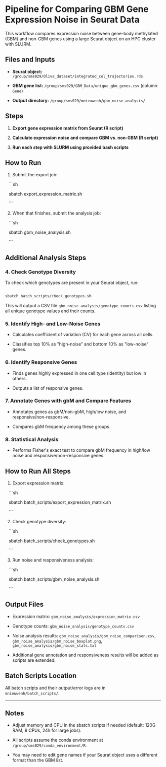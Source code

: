 # Pipeline for Comparing GBM Gene Expression Noise in Seurat Data
This workflow compares expression noise between gene-body methylated (GBM) and non-GBM genes using a large Seurat object on an HPC cluster with SLURM.
## Files and Inputs

- **Seurat object:** `/group/sms029/Oliva_dataset/integrated_col_trajectories.rds`

- **GBM gene list:** `/group/sms029/GBM_Data/unique_gbm_genes.csv` (column: `Gene`)

- **Output directory:** `/group/sms029/mnieuwenh/gbm_noise_analysis/`

## Steps

1. **Export gene expression matrix from Seurat (R script)**

2. **Calculate expression noise and compare GBM vs. non-GBM (R script)**

3. **Run each step with SLURM using provided bash scripts**

## How to Run

1. Submit the export job:

   ```sh

   sbatch export_expression_matrix.sh

   ```

2. When that finishes, submit the analysis job:

   ```sh

   sbatch gbm_noise_analysis.sh

   ```


## Additional Analysis Steps

### 4. Check Genotype Diversity

To check which genotypes are present in your Seurat object, run:

```sh

sbatch batch_scripts/check_genotypes.sh

```

This will output a CSV file `gbm_noise_analysis/genotype_counts.csv` listing all unique genotype values and their counts.

  

### 5. Identify High- and Low-Noise Genes

- Calculates coefficient of variation (CV) for each gene across all cells.

- Classifies top 10% as "high-noise" and bottom 10% as "low-noise" genes.

  

### 6. Identify Responsive Genes

- Finds genes highly expressed in one cell type (identity) but low in others.

- Outputs a list of responsive genes.

  

### 7. Annotate Genes with gbM and Compare Features

- Annotates genes as gbM/non-gbM, high/low noise, and responsive/non-responsive.

- Compares gbM frequency among these groups.

  

### 8. Statistical Analysis

- Performs Fisher's exact test to compare gbM frequency in high/low noise and responsive/non-responsive genes.

  

## How to Run All Steps

1. Export expression matrix:

   ```sh

   sbatch batch_scripts/export_expression_matrix.sh

   ```

2. Check genotype diversity:

   ```sh

   sbatch batch_scripts/check_genotypes.sh

   ```

3. Run noise and responsiveness analysis:

   ```sh

   sbatch batch_scripts/gbm_noise_analysis.sh

   ```

  

## Output Files

- Expression matrix: `gbm_noise_analysis/expression_matrix.csv`

- Genotype counts: `gbm_noise_analysis/genotype_counts.csv`

- Noise analysis results: `gbm_noise_analysis/gbm_noise_comparison.csv`, `gbm_noise_analysis/gbm_noise_boxplot.png`, `gbm_noise_analysis/gbm_noise_stats.txt`

- Additional gene annotation and responsiveness results will be added as scripts are extended.

  

## Batch Scripts Location

All batch scripts and their output/error logs are in `mnieuwenh/batch_scripts/`.

  

---

  

## Notes

- Adjust memory and CPU in the sbatch scripts if needed (default: 120G RAM, 8 CPUs, 24h for large jobs).

- All scripts assume the conda environment at `/group/sms029/conda_environment/R`.

- You may need to edit gene names if your Seurat object uses a different format than the GBM list.